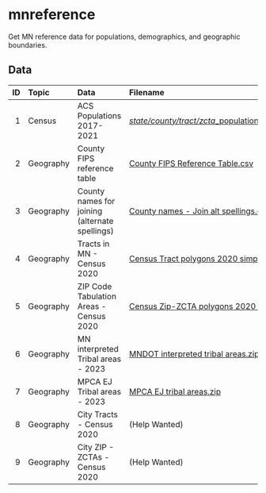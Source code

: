 # mnreference

Get MN reference data for populations, demographics, and geographic boundaries.


## Data

| ID|Topic     |Data                                               | Filename |
|--:|:---------|:--------------------------------------------------|:---------|
|  1|Census    | ACS Populations 2017-2021                         | [*state/county/tract/zcta*_populations_acs_2017_2021.csv](data/) |
|  2|Geography | County FIPS reference table                       | [County FIPS Reference Table.csv](data/County%20FIPS%20Reference%20Table.csv) |
|  3|Geography | County names for joining (alternate spellings)    | [County names - Join alt spellings.csv](data/County%20names%20-%20Join%20alt%20spellings.csv) |
|  4|Geography | Tracts in MN - Census 2020                        | [Census Tract polygons 2020 simplified.zip](data/Census%20Tract%20polygons%202020%20simplified) |
|  5|Geography | ZIP Code Tabulation Areas - Census 2020           | [Census Zip-ZCTA polygons 2020 simplified.zip](data/Census%20Zip-ZCTA%20polygons%202020%20simplified.zip) |
|  6|Geography | MN interpreted Tribal areas - 2023                | [MNDOT interpreted tribal areas.zip](data/MNDOT%20interpreted%20tribal%20areas.zip) |
|  7|Geography | MPCA EJ Tribal areas - 2023                       | [MPCA EJ tribal areas.zip](data/MPCA%20EJ%20tribal%20areas.zip) |
|  8|Geography | City Tracts - Census 2020           | (Help Wanted) |
|  9|Geography | City ZIP - ZCTAs - Census 2020      | (Help Wanted)  |

